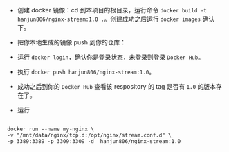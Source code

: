 

 
- 创建 docker 镜像：cd 到本项目的根目录，运行命令 `docker build -t hanjun806/nginx-stream:1.0 .`。创建成功之后运行 `docker images` 确认下。
- 把你本地生成的镜像 push 到你的仓库：
 - 运行 `docker login`，确认你是登录状态，未登录则登录 `Docker Hub`。
 - 执行 `docker push hanjun806/nginx-stream:1.0`。
 - 成功之后到你的 `Docker Hub` 查看该 respository 的 tag 是否有 `1.0` 的版本存在了。

 - 运行

 ```
 
docker run --name my-nginx \
-v "/mnt/data/nginx/tcp.d:/opt/nginx/stream.conf.d" \
-p 3389:3389 -p 3309:3309 -d  hanjun806/nginx-stream:1.0

 ```